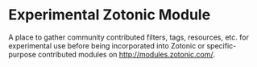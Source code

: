 Experimental Zotonic Module
===========================
A place to gather community contributed filters, tags, resources, etc. for
experimental use before being incorporated into Zotonic or specific-purpose
contributed modules on http://modules.zotonic.com/.
